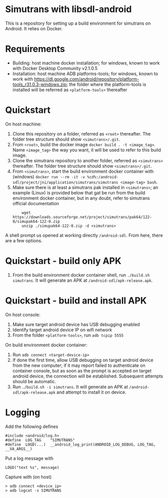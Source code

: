 # Simutrans with libsdl-android

This is a repository for setting up a build environment for simutrans on Android. It relies on Docker.


# Requirements

* Building: host machine docker installation; for windows, known to work with Docker Desktop Community v2.1.0.5
* Installation: host machine ADB platforms-tools; for windows, known to work with https://dl.google.com/android/repository/platform-tools_r31.0.3-windows.zip; the folder where the platform-tools is installed will be referred as ```<platform-tools>``` thereafter

# Quickstart

On host machine:
 1. Clone this repository on a folder, referred as ```<root>``` thereafter. The folder tree structure should show ```<simutrans>/.git```.
 2. From ```<root>```, build the docker image ```docker build . -t <image_tag>```. Name ```<image_tag>``` the way you want, it will be used to refer to this build image.
 3. Clone the simutrans repository to another folder, referred as ```<simutrans>``` thereafter. The folder tree structure should show ```<simutrans>/.git```.
 4. From ```<simutrans>```, start the build environment docker container with (windows) ```docker run --rm -it -v %cd%:/android-sdl/project/jni/application/simutrans/simutrans <image-tag> bash```. 
 5. Make sure there is at least a simutrans pak installed in ```<simutrans>```; an example (Linux) is provided below that gat be run from the build environment docker container, but in any doubt, refer to simutrans official documentation
    ```
        wget https://downloads.sourceforge.net/project/simutrans/pak64/122-0/simupak64-122-0.zip
        unzip ./simupak64-122-0.zip -d <simutrans>
    ```

A shell prompt us opened at working directly ```/android-sdl```. From here, there are a few options.

# Quickstart - build only APK

 1. From the build environment docker container shell, run ```./build.sh simutrans```. It will generate an APK at ```/android-sdl/apk-release.apk```.

# Quickstart - build and install APK

On host console:
 1. Make sure target android device has USB debugging enabled
 2. Identify target android device IP on wifi network
 3. From the folder ```<platform-tools>```, run ```adb tcpip 5555```

On build environment docker container:
 1. Run ```adb connect <target-device-ip>```
 2. If done the first time, allow USB debugging on target android device from the new computer; if it may report failed to authenticate on container console, but as soon as the prompt is accepted on target android device, the connection will be established. Subsequent attempts should be automatic.
 3. Run ```./build.sh -i simutrans```. It will generate an APK at ```/android-sdl/apk-release.apk``` and attempt to install it on device.

# Logging

Add the following defines
```
#include <android/log.h>
#define  LOG_TAG    "SIMUTRANS"
#define  LOGD(...)  __android_log_print(ANDROID_LOG_DEBUG, LOG_TAG, __VA_ARGS__)
```

Put a log message with
```
LOGD("text %s", message)
```

Capture with (on host)
```
> adb connect <device_ip>
> adb logcat -s SIMUTRANS
```
